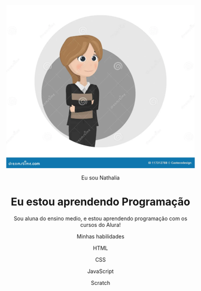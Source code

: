 <!DOCTYPE html>
<html lang="pt-br">
<head>
    <meta charset="UTF-8">
    <meta name="viewport" content="width=device-width, initial-scale=1.0">
    <link rel="stylesheet" href="style.css">
    <title>Meu portfólio</title>
</head>
<body>
    <header class= "container">
        <img src="img/avatar-perfil.png" alt="avatar da Nat" srcset="">
        <p>Eu sou Nathalia</p>
        <h1>Eu estou aprendendo Programação</h1>
        <p>Sou  aluna do ensino medio, e estou aprendendo programação com os cursos do Alura! </p>
        <p>Minhas habilidades</p>
        <div>
            <p>HTML</p>
            <p>CSS</p>
            <p>JavaScript</p>
            <p>Scratch</p>
        </div>
    </header>
</body>

</html>